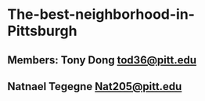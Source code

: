 # The-best-neighborhood-in-Pittsburgh

## Members: Tony Dong tod36@pitt.edu 
##          Natnael Tegegne Nat205@pitt.edu

#
